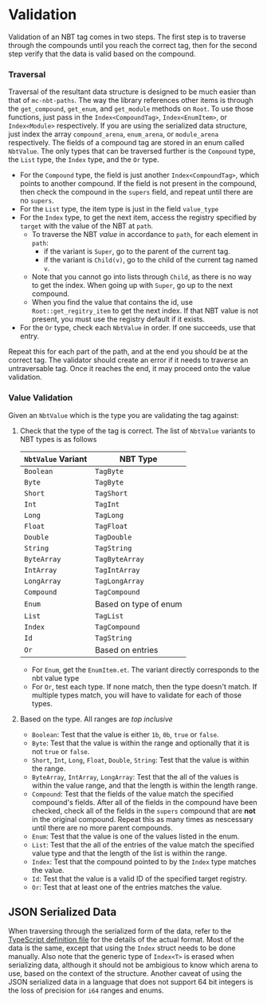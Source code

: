 # Validation

Validation of an NBT tag comes in two steps. The first step is to traverse through the compounds until you reach the correct
tag, then for the second step verify that the data is valid based on the compound.

### Traversal

Traversal of the resultant data structure is designed to be much easier than that of `mc-nbt-paths`.
The way the library references other items is through the `get_compound`, `get_enum`, and `get_module` methods on `Root`.
To use those functions, just pass in the `Index<CompoundTag>`, `Index<EnumItem>`, or `Index<Module>` respectively.
If you are using the serialized data structure, just index the array `compound_arena`, `enum_arena`, or `module_arena` 
respectively.
The fields of a compound tag are stored in an enum called `NbtValue`. The only types that can be traversed further is the 
`Compound` type, the `List` type, the `Index` type, and the `Or` type.
* For the `Compound` type, the field is just another `Index<CompoundTag>`, which points to another compound. If the
field is not present in the compound, then check the compound in the `supers` field, and repeat until there are no `supers`.
* For the `List` type, the item type is just in the field `value_type`
* For the `Index` type, to get the next item, access the registry specified by `target` with the value of the NBT at `path`.
	* To traverse the NBT *value* in accordance to `path`, for each element in `path`:
		* if the variant is `Super`, go to the parent of the current tag.
		* if the variant is `Child(v)`, go to the child of the current tag named `v`.
	* Note that you cannot go into lists through `Child`, as there is no way to get the index. When going up with `Super`, 
	go up to the next compound.
	* When you find the value that contains the id, use `Root::get_regitry_item` to get the next index. If that NBT value is 
	not present, you must use the registry default if it exists.
* For the `Or` type, check each `NbtValue` in order. If one succeeds, use that entry.

Repeat this for each part of the path, and at the end you should be at the correct tag. The validator should create an error 
if it needs to traverse an untraversable tag. Once it reaches the end, it may proceed onto the value validation.

### Value Validation

Given an `NbtValue` which is the type you are validating the tag against:
1. Check that the type of the tag is correct. The list of `NbtValue` variants to NBT types is as follows  

	| `NbtValue` Variant | NBT Type |  
	| ------------------ | -------- |
	| `Boolean` | `TagByte` |
	| `Byte` | `TagByte` |
	| `Short` | `TagShort` |
	| `Int` | `TagInt` |
	| `Long` | `TagLong` |
	| `Float` | `TagFloat` |
	| `Double` | `TagDouble` |
	| `String` | `TagString` |
	| `ByteArray` | `TagByteArray` |
	| `IntArray` | `TagIntArray` |
	| `LongArray` | `TagLongArray` |
	| `Compound` | `TagCompound` |
	| `Enum` | Based on type of enum |
	| `List` | `TagList` |
	| `Index` | `TagCompound` |
	| `Id` | `TagString` |
	| `Or` | Based on entries |
	* For `Enum`, get the `EnumItem.et`. The variant directly corresponds to the nbt value type
	* For `Or`, test each type. If none match, then the type doesn't match. If multiple types match, you will have to validate for each of those types.
2. Based on the type. All ranges are *top inclusive*
	* `Boolean`: Test that the value is either `1b`, `0b`, `true` or `false`.
	* `Byte`: Test that the value is within the range and optionally that it is not `true` or `false`.
	* `Short`, `Int`, `Long`, `Float`, `Double`, `String`: Test that the value is within the range.
	* `ByteArray`, `IntArray`, `LongArray`: Test that the all of the values is within the value range, and that the length 
	is within the length range.
	* `Compound`: Test that the fields of the value match the specified compound's fields. After all of the fields in the
	compound have been checked, check all of the fields in the `supers` compound that are **not** in the original compound.
	Repeat this as many times as nescessary until there are no more parent compounds.
	* `Enum`: Test that the value is one of the values listed in the enum.
	* `List`: Test that the all of the entries of the value match the specified value type and that the length of the list 
	is within the range.
	* `Index`: Test that the compound pointed to by the `Index` type matches the value.
	* `Id`: Test that the value is a valid ID of the specified target registry.
	* `Or`: Test that at least one of the entries matches the value.

## JSON Serialized Data

When traversing through the serialized form of the data, refer to the [TypeScript definition file](json_format.d.ts) for 
the details of the actual format. Most of the data is the same, except that using the `Index` struct needs to be done 
manually. Also note that the generic type of `Index<T>` is erased when serializing data, although it should not be ambigious
to know which arena to use, based on the context of the structure. Another caveat of using the JSON serialized data in a 
language that does not support 64 bit integers is the loss of precision for `i64` ranges and enums.